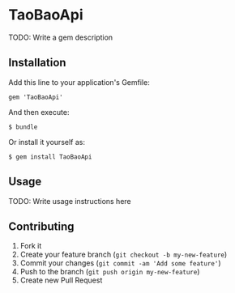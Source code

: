# TaoBaoApi

TODO: Write a gem description

## Installation

Add this line to your application's Gemfile:

    gem 'TaoBaoApi'

And then execute:

    $ bundle

Or install it yourself as:

    $ gem install TaoBaoApi

## Usage

TODO: Write usage instructions here

## Contributing

1. Fork it
2. Create your feature branch (`git checkout -b my-new-feature`)
3. Commit your changes (`git commit -am 'Add some feature'`)
4. Push to the branch (`git push origin my-new-feature`)
5. Create new Pull Request
